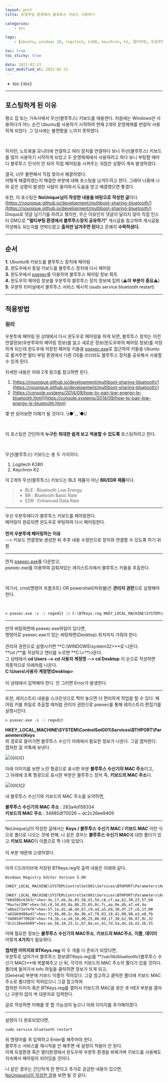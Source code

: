```yaml
---
layout: post
title: 듀얼부팅 환경에서 블루투스 키보드 사용하기

categories:
    - etc

tags:
    - [ubuntu, windows 10, logitech, k380, keychron, k2, 멀티부팅, 듀얼부팅]

toc: true
toc_sticky: true

data: 2021-02-23
last_modified_at: 2021-02-23
---
```


* toc
{:toc}

---

## 포스팅하게 된 이유

평소 집 또는 기숙사에서 무선(블루투스) 키보드를 애용한다. 처음에는 Windows만 사용하다가 어느 순간 Ubuntu를 사용하기 시작하여 현재 2개의 운영체제를 번갈아 사용하게 되었다. 그 당시에는 불편함을 느끼지 못하였다.<br>

<br>

하지만, 노트북을 모니터에 연결하고 여러 장치를 연결하다 보니 무선(블루투스) 키보드를 많이 사용하기 시작하게 되었고 두 운영체제에서 사용하려고 하다 보니 부팅할 때마다 블루투스 인식이 안 되어 직접 페어링을 시켜주는 귀찮은 상황이 계속 발생하였다.

결국, 너무 불편해서 직접 찾아서 해결하였다.<br>
어떻게 해결하였는지 해결한 부분에 대해 포스팅을 남겨두려고 한다. 그래야 나중에 나와 같은 상황이 발생한 사람이 들어와서 도움을 받고 해결했으면 좋겠다.

또한, 이 포스팅은 <b>NoUnique님이 작성한 내용을 바탕으로 작성한 글</b>이다.<br>
[https://nounique.github.io/development/multiboot-sharing-bluetooth/](https://nounique.github.io/development/multiboot-sharing-bluetooth/)<br>
Disqus로 댓글 남기기를 하려고 했지만, 무슨 이유인지 댓글이 달리지 않아 직접 인스타 DM으로 **"멀티부팅 환경에서 블루투스장치 공유하기"** 게시글을 참고하여 게시글을 작성해도 되는지를 연락드렸고 **출처만 남겨주면 된다**고 흔쾌히 **수락하셨다.**

---

## 순서

**1.** Ubuntu에 키보드를 블루투스 장치에 페어링<br>
**2.** 윈도우에서 동일 키보드를 블루투스 장치에 다시 페어링<br>
**3.** 윈도우에서 [psexec](http://live.sysinternals.com/psexec.exe)를 이용하여 블루투스 페어링 정보 획득<br>
**4.** 윈도우의 페어링 정보를 우분투의 블루투스 장치 정보에 입력 (<b>⚠이 부분이 중요⚠</b>)<br>
**5.** 우분투 터미널에서 블루투스 서비스 재시작 (sudo service bluetooth restart)

---

## 적용방법
### 원리

우분투에 페어링 된 상태에서 다시 윈도우로 페어링을 하게 되면, 블루투스 장치는 이전 연결정보(우분투와의 페어링 정보)를 잃고 새로운 정보(윈도우와의 페어링 정보)를 저장하게 되는데 윈도우에 저장된 페어링 키들을 [psexec.exe](http://live.sysinternals.com/psexec.exe)로 접근하여 키들을 Ubuntu로 옮겨주면 멀티 부팅 환경에서 다른 OS를 쓰더라도 블루투스 장치를 공유해서 사용할 수 있게 된다.

자세한 내용은 아래 2개 링크를 참고하면 된다.<br>
1. [https://nounique.github.io/development/multiboot-sharing-bluetooth/](https://nounique.github.io/development/multiboot-sharing-bluetooth/)<br>
2. [https://console.systems/2014/09/how-to-pair-low-energy-le-bluetooth.html](https://console.systems/2014/09/how-to-pair-low-energy-le-bluetooth.html)<br>

몇 번 읽어보면 이해가 될 것이다. \\(●'◡'●)/

<br>

이 포스팅은 간단하게 <b>누구든 최대한 쉽게 보고 적용할 수 있도록</b> 포스팅하려고 한다.

<br>

무선(블루투스) 키보드는 총 두 가지이다.

1. Logitech K380
2. Keychron K2

이 2개의 무선(블루투스) 키보드는 BLE 제품이 아닌 **BR/EDR 제품**이다.

> * BLE : Bluetooth Low Energy
> * BR : Bluetooth Basic Rate
> * EDR : Enhanced Data Rate

---

우선 우분투에다가 블루투스 키보드를 페어링한다.<br>
페어링이 완료되면 윈도우로 부팅하여 다시 페어링한다.<br><br>
**먼저 우분투에 페어링하는 이유**<br>
--> 키보드 연결정보 생성한 뒤 추후 내용 수정만으로 장치와 연결할 수 있도록 하기 위함

---

먼저 [psexec.exe](http://live.sysinternals.com/psexec.exe)를 다운받고,<br>
psexec.exe를 이용하여 감춰져있는 레지스트리에서 블루투스 키들을 추출한다.<br>

<br>

여기서, cmd(명령어 프롬프트) OR powershell(파워쉘)은 **관리자 권한**으로 실행해야 한다.

<br>

~~~cmd
> psexec.exe -s -i regedit /e C:\BTKeys.reg HKEY_LOCAL_MACHINE\SYSTEM\ControlSet001\Services\BTHPORT\Parameters\Keys
~~~

---

만약 바탕화면에 psexec.exe파일이 있다면,<br>
명령어로 psexec.exe가 있는 바탕화면(Desktop) 위치까지 가줘야 한다.<br><br>
관리자 권한으로 실행시키면 **C:\WINDOWS\system32>**로 나온다.<br>
**cd /**를 작성하고 엔터를 누르면 **C:\\>**나온다.<br>
그 상태에서 **cd Users --> cd 사용자 계정명 --> cd Desktop** 이 순으로 작성하면<br>
최종적으로 아래처럼 나온다.<br>
**C:\Users\사용자 계정명\Desktop>**<br><br>
이 상태에서 입력해야 한다. 안 그러면 Error가 발생한다.

---

또한, 레지스트리 내용을 스크린샷으로 찍어 놓으면 더 편리하게 작업을 할 수 있다. 페어링 키를 파일로 추출할 때처럼 관리자 권한으로 psexec를 통해 레지스트리 편집기를 실행시킨다.


~~~cmd
> psexec.exe -s -i regedit
~~~

**HKEY_LOCAL_MACHINE\SYSTEM\ControlSet001\Services\BTHPORT\Parameters\Keys**<br>
위 경로로 들어가면 블루투스 수신기 아래에서 필요한 정보가 나온다. 그걸 캡처한다.<br>
캡처한 걸 카톡에 보낸다.


![이미지1](/assets/img/Blog/etc/Multiboot-bluetooth-keyboard-connecting/1.png)


아래 이미지를 보면 노란 형광으로 표시한 부분 **블루투스 수신기의 MAC 주소**이고,<br>
그 아래에 초록 형광으로 표시한 부분은 블루투스 장치 즉, **키보드의 MAC 주소**다.


![이미지2](/assets/img/Blog/etc/Multiboot-bluetooth-keyboard-connecting/2.png)


내 블루투스 수신기와 키보드의 MAC 주소를 요약하면,<br>

**블루투스 수신기의 MAC 주소** : 283a4d158334<br>
**키보드의 MAC 주소** : 34885df70026 ~ dc2c26ee9409

---

NoUnique님이 작성한 글에서는 **Keys / 블루투스 수신기 MAC / 키보드 MAC** 이런 식으로 폴더로 나오는 것에 반해, 나 같은 경우는 **블루투스 수신기 MAC**에 대한 폴더가 있고 **키보드 MAC**이 이름으로 쫙 나와 있었다.<br><br>
이 부분 때문에 고생하였다.

---

아까 C드라이브에 저장된 BTKeys.reg의 출력 내용은 아래와 같다.<br>

~~~txt
Windows Registry Editor Version 5.00

[HKEY_LOCAL_MACHINE\SYSTEM\ControlSet001\Services\BTHPORT\Parameters\Keys]

[HKEY_LOCAL_MACHINE\SYSTEM\ControlSet001\Services\BTHPORT\Parameters\Keys\283a4d158334]
"b8d50bc63b3c"=hex:3e,17,eb,2e,83,58,d1,5d,c8,cf,aa,b2,30,23,57,b0
"MasterIRK"=hex:5d,c8,3d,69,8a,86,25,65,8c,fc,aa,9e,db,a7,e4,4a
"a8be271e7ef6"=hex:5f,1e,d2,a8,d4,67,c9,ad,a5,e9,30,df,2f,c6,1f,00
"a82bb9d88ad1"=hex:71,6b,d0,2c,0a,9b,e7,f0,03,18,41,08,98,e3,e0,fb
"34885df70026"=hex:f4,3b,ca,a9,10,d0,25,06,0d,1f,30,b2,9b,87,9c,32
"dc2c26ee9409"=hex:ee,56,10,23,1c,b7,8a,ec,41,7d,5a,de,1b,e2,1b,55
~~~
이때 필요한 정보는 **블루투스 수신기의 MAC주소**, **키보드의 MAC주소**, **이름**, **데이터**<br>
이렇게 **4가지**가 필요하다.<br>

**캡처한 이미지와 BTKeys.reg** 이 두 개를 다 준비가 되었다면,<br>
우분투로 넘어가서 블루투스 정보(BTKeys.reg)를 **/var/lib/bluetooth/{블루투스 수신기 MAC}**에 복붙해주고 난 뒤, 
각각의 키보드의 MAC 주소의 폴더가 있을 것이다. 폴더에 들어가서 info 파일을 클릭하면 정보가 뜨게 되고,<br>
[General] 부분에 키보드 이름이 적혀있다. 그걸 참고하고 클릭한 폴더에 키보드 MAC 주소로 폴더명이 적혀있으니 그걸 참고하여<br>
캡처한 이미지 혹은 BTKeys.reg를 열어서 키보드의 MAC을 찾은 후 HEX 부분을 콤마(,) 구분자 없이 싹 대문자로 입력한다.<br>

글로 작성하면 이해를 못 할 가능성이 높으니 아래 이미지를 추가해야겠다.

---

설정이 다 완료되었다면,

~~~Terminal
sudo service bluetooth restart
~~~

위 명령어를 꼭 입력하고 Enter를 해주어야 한다.<br>블루투스 서비스를 재시작을 안 해주면 새 설정이 적용이 안 된다.<br>
이제 듀얼환경 혹은 멀티환경에서 윈도우와 우분투 환경을 바꿔가며 키보드를 사용해도<br>지속해서 페어링이 되어있을 것이다.<br>

나 같은 경우는 간단하게 한 편이고 추가로 궁금한 내용이 있으면,<br>
[NoUnique님이 작성한 글](https://nounique.github.io/development/multiboot-sharing-bluetooth/)을 보면 될 것 같다.<br>
